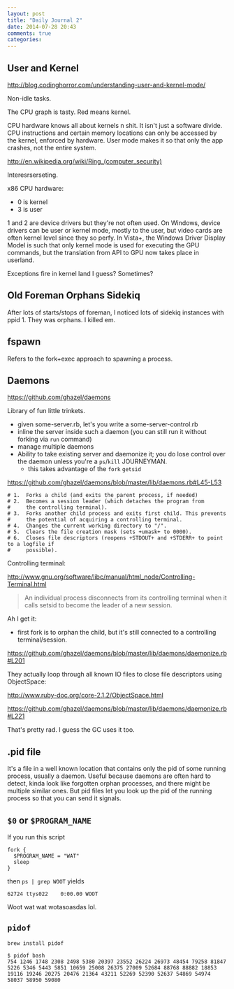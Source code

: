 ```yaml
---
layout: post
title: "Daily Journal 2"
date: 2014-07-28 20:43
comments: true
categories: 
---
```


## User and Kernel

http://blog.codinghorror.com/understanding-user-and-kernel-mode/

Non-idle tasks.

The CPU graph is tasty. Red means kernel.

CPU hardware knows all about kernels n shit. It isn't just a software
divide. CPU instructions and certain memory locations can only be
accessed by the kernel, enforced by hardware. User mode makes it so that
only the app crashes, not the entire system. 

http://en.wikipedia.org/wiki/Ring_(computer_security)

Interesrserseting. 

x86 CPU hardware:

- 0 is kernel
- 3 is user

1 and 2 are device drivers but they're not often used. On Windows, 
device drivers can be user or kernel mode, mostly to the user, but video
cards are often kernel level since they so perfy. In Vista+, the Windows
Driver Display Model is such that only kernel mode is used for executing
the GPU commands, but the translation from API to GPU now takes place in
userland. 

Exceptions fire in kernel land I guess? Sometimes?

## Old Foreman Orphans Sidekiq

After lots of starts/stops of foreman, I noticed lots of sidekiq
instances with ppid 1. They was orphans. I killed em.

## fspawn

Refers to the fork+exec approach to spawning a process.

## Daemons

https://github.com/ghazel/daemons

Library of fun little trinkets. 

- given some-server.rb, let's you write a some-server-control.rb 
- inline the server inside such a daemon (you can still run it
  without forking via `run` command)
- manage multiple daemons
- Ability to take existing server and daemonize it; you do lose control
  over the daemon unless you're a `ps`/`kill` JOURNEYMAN. 
  - this takes advantage of the `fork` `getsid` 

https://github.com/ghazel/daemons/blob/master/lib/daemons.rb#L45-L53

    # 1.  Forks a child (and exits the parent process, if needed)
    # 2.  Becomes a session leader (which detaches the program from
    #     the controlling terminal).
    # 3.  Forks another child process and exits first child. This prevents
    #     the potential of acquiring a controlling terminal.
    # 4.  Changes the current working directory to "/".
    # 5.  Clears the file creation mask (sets +umask+ to 0000).
    # 6.  Closes file descriptors (reopens +STDOUT+ and +STDERR+ to point to a logfile if
    #     possible).
    
Controlling terminal:

http://www.gnu.org/software/libc/manual/html_node/Controlling-Terminal.html

> An individual process disconnects from its controlling terminal when it calls setsid to become the leader of a new session.

Ah I get it:

- first fork is to orphan the child, but it's still connected to a
  controlling terminal/session. 

https://github.com/ghazel/daemons/blob/master/lib/daemons/daemonize.rb#L201

They actually loop through all known IO files to close file
descriptors using ObjectSpace:

http://www.ruby-doc.org/core-2.1.2/ObjectSpace.html

https://github.com/ghazel/daemons/blob/master/lib/daemons/daemonize.rb#L221

That's pretty rad. I guess the GC uses it too.

## .pid file

It's a file in a well known location that contains only the pid of 
some running process, usually a daemon. Useful because daemons are often
hard to detect, kinda look like forgotten orphan processes, and there
might be multiple similar ones. But pid files let you look up the pid of
the running process so that you can send it signals.

## `$0` or `$PROGRAM_NAME`

If you run this script

    fork {
      $PROGRAM_NAME = "WAT"
      sleep
    }

then `ps | grep WOOT` yields

    62724 ttys022    0:00.00 WOOT
    
Woot wat wat wotasoasdas lol.
    
## `pidof`

    brew install pidof

    $ pidof bash
    754 1246 1748 2308 2498 5380 20397 23552 26224 26973 48454 79258 81847 5226 5346 5443 5851 10659 25008 26375 27009 52684 88768 88882 18853 19116 19246 20275 20476 21364 43211 52269 52390 52637 54869 54974 58037 58950 59080











